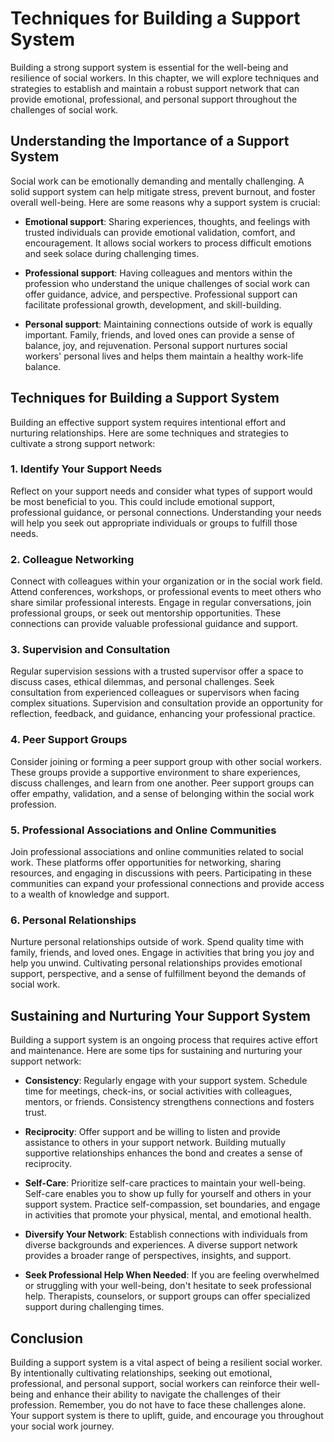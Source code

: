 Techniques for Building a Support System
===================================================

Building a strong support system is essential for the well-being and resilience of social workers. In this chapter, we will explore techniques and strategies to establish and maintain a robust support network that can provide emotional, professional, and personal support throughout the challenges of social work.

Understanding the Importance of a Support System
------------------------------------------------

Social work can be emotionally demanding and mentally challenging. A solid support system can help mitigate stress, prevent burnout, and foster overall well-being. Here are some reasons why a support system is crucial:

* **Emotional support**: Sharing experiences, thoughts, and feelings with trusted individuals can provide emotional validation, comfort, and encouragement. It allows social workers to process difficult emotions and seek solace during challenging times.

* **Professional support**: Having colleagues and mentors within the profession who understand the unique challenges of social work can offer guidance, advice, and perspective. Professional support can facilitate professional growth, development, and skill-building.

* **Personal support**: Maintaining connections outside of work is equally important. Family, friends, and loved ones can provide a sense of balance, joy, and rejuvenation. Personal support nurtures social workers' personal lives and helps them maintain a healthy work-life balance.

Techniques for Building a Support System
----------------------------------------

Building an effective support system requires intentional effort and nurturing relationships. Here are some techniques and strategies to cultivate a strong support network:

### 1. **Identify Your Support Needs**

Reflect on your support needs and consider what types of support would be most beneficial to you. This could include emotional support, professional guidance, or personal connections. Understanding your needs will help you seek out appropriate individuals or groups to fulfill those needs.

### 2. **Colleague Networking**

Connect with colleagues within your organization or in the social work field. Attend conferences, workshops, or professional events to meet others who share similar professional interests. Engage in regular conversations, join professional groups, or seek out mentorship opportunities. These connections can provide valuable professional guidance and support.

### 3. **Supervision and Consultation**

Regular supervision sessions with a trusted supervisor offer a space to discuss cases, ethical dilemmas, and personal challenges. Seek consultation from experienced colleagues or supervisors when facing complex situations. Supervision and consultation provide an opportunity for reflection, feedback, and guidance, enhancing your professional practice.

### 4. **Peer Support Groups**

Consider joining or forming a peer support group with other social workers. These groups provide a supportive environment to share experiences, discuss challenges, and learn from one another. Peer support groups can offer empathy, validation, and a sense of belonging within the social work profession.

### 5. **Professional Associations and Online Communities**

Join professional associations and online communities related to social work. These platforms offer opportunities for networking, sharing resources, and engaging in discussions with peers. Participating in these communities can expand your professional connections and provide access to a wealth of knowledge and support.

### 6. **Personal Relationships**

Nurture personal relationships outside of work. Spend quality time with family, friends, and loved ones. Engage in activities that bring you joy and help you unwind. Cultivating personal relationships provides emotional support, perspective, and a sense of fulfillment beyond the demands of social work.

Sustaining and Nurturing Your Support System
--------------------------------------------

Building a support system is an ongoing process that requires active effort and maintenance. Here are some tips for sustaining and nurturing your support network:

* **Consistency**: Regularly engage with your support system. Schedule time for meetings, check-ins, or social activities with colleagues, mentors, or friends. Consistency strengthens connections and fosters trust.

* **Reciprocity**: Offer support and be willing to listen and provide assistance to others in your support network. Building mutually supportive relationships enhances the bond and creates a sense of reciprocity.

* **Self-Care**: Prioritize self-care practices to maintain your well-being. Self-care enables you to show up fully for yourself and others in your support system. Practice self-compassion, set boundaries, and engage in activities that promote your physical, mental, and emotional health.

* **Diversify Your Network**: Establish connections with individuals from diverse backgrounds and experiences. A diverse support network provides a broader range of perspectives, insights, and support.

* **Seek Professional Help When Needed**: If you are feeling overwhelmed or struggling with your well-being, don't hesitate to seek professional help. Therapists, counselors, or support groups can offer specialized support during challenging times.

Conclusion
----------

Building a support system is a vital aspect of being a resilient social worker. By intentionally cultivating relationships, seeking out emotional, professional, and personal support, social workers can reinforce their well-being and enhance their ability to navigate the challenges of their profession. Remember, you do not have to face these challenges alone. Your support system is there to uplift, guide, and encourage you throughout your social work journey.

